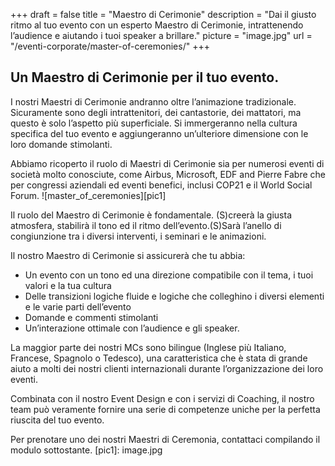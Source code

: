 +++
draft 		= false
title 		= "Maestro di Cerimonie"
description = "Dai il giusto ritmo al tuo evento con un esperto Maestro di Cerimonie, intrattenendo l’audience e aiutando i tuoi speaker a brillare."
picture		= "image.jpg"
url 			= "/eventi-corporate/master-of-ceremonies/"
+++

## Un Maestro di Cerimonie per il tuo evento.

I nostri Maestri di Cerimonie andranno oltre l’animazione tradizionale. Sicuramente sono degli intrattenitori, dei cantastorie, dei mattatori, ma questo è solo l’aspetto più superficiale. Si immergeranno nella cultura specifica del tuo evento e aggiungeranno un’ulteriore dimensione con le loro domande stimolanti. 

Abbiamo ricoperto il ruolo di Maestri di Cerimonie sia per numerosi eventi di società molto conosciute, come Airbus, Microsoft, EDF and Pierre Fabre che per congressi aziendali ed eventi benefici, inclusi COP21 e il World Social Forum. 
![master_of_ceremonies][pic1]

Il ruolo del Maestro di Cerimonie è fondamentale. (S)creerà la giusta atmosfera, stabilirà il tono ed il ritmo dell’evento.(S)Sarà l’anello di congiunzione tra i diversi interventi, i seminari e le animazioni. 

Il nostro Maestro di Cerimonie si assicurerà che tu abbia: 

* Un evento con un tono ed una direzione compatibile con il tema, i tuoi valori e la tua cultura
* Delle transizioni logiche fluide e logiche che colleghino i diversi elementi e le varie parti dell’evento 
* Domande e commenti stimolanti 
* Un’interazione ottimale con l’audience e gli speaker. 

La maggior parte dei nostri MCs sono bilingue (Inglese più Italiano, Francese, Spagnolo o Tedesco), una caratteristica che è stata di grande aiuto a molti dei nostri clienti internazionali durante l’organizzazione dei loro eventi. 

Combinata con il nostro Event Design e con i servizi di Coaching, il nostro team può veramente fornire una serie di competenze uniche per la perfetta riuscita del tuo evento. 

Per prenotare uno dei nostri Maestri di Ceremonia, contattaci compilando il modulo sottostante. 
[pic1]: image.jpg